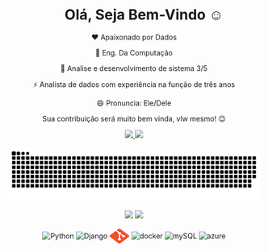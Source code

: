 <h1 style="text-align: center;" align="center">&nbsp; &nbsp; &nbsp; Ol&aacute;, Seja Bem-Vindo ☺️</h1>
<p align="center">❤️ Apaixonado por Dados</p>
<p align="center">🌳 Eng. Da Computa&ccedil;&atilde;o</p>
<p align="center">🌱 Analise e desenvolvimento de sistema 3/5</p>
<p align="center">⚡ Analista de dados com experi&ecirc;ncia na fun&ccedil;&atilde;o de tr&ecirc;s anos</p>
<p align="center">😄 Pronuncia: Ele/Dele </p>
<p align="center">Sua contribui&ccedil;&atilde;o ser&aacute; muito bem vinda, vlw mesmo! 😉️</p>
</div>





 <div>
 <div align="center">
   <a href="https://github.com/Rodrigo-Henrique21">
    <img height="150em" src="https://github-readme-stats.vercel.app/api?username=Rodrigo-Henrique21&count_private=true&include_all_commits=true&show_icons=true&theme=vision-friendly-dark&hide_border=false&show_owner=true"/>
  <img height="150cm" src="https://github-readme-stats.vercel.app/api/top-langs/?username=Rodrigo-Henrique21&layout=compact&langs_count=16&theme=vision-friendly-dark"/>
 </div>
 
 <div align="center">
 
![snake gif](https://github.com/Rodrigo-Henrique21/Rodrigo-Henrique21/blob/output/github-contribution-grid-snake.svg)
 
</div>

  <div align="center">
  <a href="https://www.linkedin.com/in/rodrigo-h-446ab413a/" target="_blank"><img src="https://img.shields.io/badge/-LinkedIn-%230077B5?style=for-the-badge&logo=linkedin&logoColor=white" target="_blank"></a> 
  <a href="mailto:saibamais28@gmail.com"><img src="https://img.shields.io/badge/-Gmail-%23333?style=for-the-badge&logo=gmail&logoColor=white" target="_blank"></a>
   
<div align="center" valign="top"><br>
  <img align="center" alt="Python" height="35" width="40" src="https://cdn.jsdelivr.net/gh/devicons/devicon/icons/python/python-original.svg">
  <img align="center" alt="Django" height="90" width="50" src="https://cdn.jsdelivr.net/gh/devicons/devicon/icons/django/django-plain-wordmark.svg">
  <img align="center" alt="git" height="30" width="40" src="https://raw.githubusercontent.com/devicons/devicon/master/icons/git/git-original.svg">
   <img align="center" alt="docker" height="50" width="40" src="https://cdn.jsdelivr.net/gh/devicons/devicon/icons/docker/docker-original-wordmark.svg">
   <img align="center" alt="mySQL" height="90" width="60" src="https://cdn.jsdelivr.net/gh/devicons/devicon/icons/mysql/mysql-original-wordmark.svg">
  <img align="center" alt="azure" height="30" width="40" src="https://cdn.jsdelivr.net/gh/devicons/devicon/icons/azure/azure-original.svg">

                 
</div><br>
<div align="center">


  
